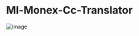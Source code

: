 # Ml-Monex-Cc-Translator

![image](https://user-images.githubusercontent.com/77658275/197405859-3f736ae9-6fd0-4cc1-99d1-82870932b35e.png)
